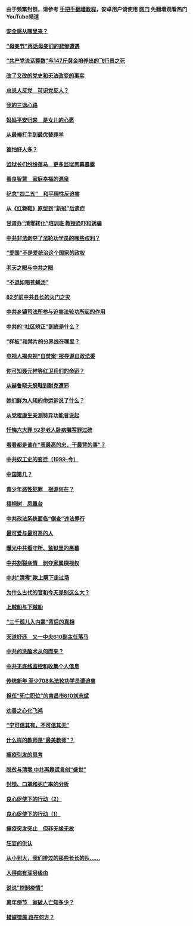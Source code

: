 #### 由于频繁封锁，请参考 [手把手翻墙教程](https://github.com/gfw-breaker/guides/wiki/)，安卓用户请使用 [网门](https://github.com/gfw-breaker/nogfw/blob/master/dl.md?t=05110800) 免翻墙观看热门YouTube频道 

#### [安全感从哪里来？](../pages/19/424336.md?t=05110800) 

#### [“母亲节”再话母亲们的悲惨遭遇](../pages/19/424234.md?t=05110800) 

#### [“共产党说话算数”与147斤黄金培养出的飞行员之死](../pages/19/424115.md?t=05110800) 

#### [改了又改的党史和无法改变的事实](../pages/19/424037.md?t=05110800) 

#### [总说人反党　可识党反人？](../pages/19/423820.md?t=05110800) 

#### [我的三退心路](../pages/19/423876.md?t=05110800) 

#### [妈妈平安归来　是女儿的心愿](../pages/19/423947.md?t=05110800) 

#### [从最棒打手到最优替罪羊](../pages/19/423819.md?t=05110800) 

#### [谁怕好人多？](../pages/19/423774.md?t=05110800) 

#### [监狱长们纷纷落马　更多监狱黑幕暴露](../pages/19/423787.md?t=05110800) 

#### [善良智慧　家庭幸福的源泉](../pages/19/423632.md?t=05110800) 

#### [纪念“四二五”　和平理性反迫害](../pages/19/423660.md?t=05110800) 

#### [从《红舞鞋》原型到“新冠”后遗症](../pages/19/423509.md?t=05110800) 

#### [甘肃办“清零转化”培训班 教授恐吓和诱骗](../pages/19/423498.md?t=05110800) 

#### [中共非法剥夺了法轮功学员的哪些权利？](../pages/19/423392.md?t=05110800) 

#### [“爱国”不是爱统治这个国家的政权](../pages/19/423029.md?t=05110800) 

#### [老天之眼与中共之眼](../pages/19/423378.md?t=05110800) 

#### [“不退如喝苍蝇汤”](../pages/19/423287.md?t=05110800) 

#### [82岁前中共县长的灭门之灾](../pages/19/423055.md?t=05110800) 

#### [中共乡镇司法所参与迫害法轮功所起的作用](../pages/19/423064.md?t=05110800) 

#### [中共的“社区矫正”到底是什么？](../pages/19/422870.md?t=05110800) 

#### [“样板”和禁片的分界线在哪里？](../pages/19/422704.md?t=05110800) 

#### [电视人揭央视“自焚案”报导源自政法委](../pages/19/422770.md?t=05110800) 

#### [你可知聂元梓等红卫兵们的命运？](../pages/19/422848.md?t=05110800) 

#### [从赫鲁晓夫脱鞋到耐克遭邪](../pages/19/422826.md?t=05110800) 

#### [她们鲜为人知的命运诉说了什么？](../pages/19/422754.md?t=05110800) 

#### [从党棍康生亲测特异功能者说起](../pages/19/422657.md?t=05110800) 

#### [忏悔六大罪 92岁老人卧病嘱写罪过碑](../pages/19/422750.md?t=05110800) 

#### [看看都是谁在“表最高的忠、干最背的事”？](../pages/19/422703.md?t=05110800) 

#### [中共奴工史的变迁（1999-今）](../pages/19/422656.md?t=05110800) 

#### [中国第几？](../pages/19/422496.md?t=05110800) 

#### [青少年恶性犯罪　根源何在？](../pages/19/422449.md?t=05110800) 

#### [梧桐树　凤凰台](../pages/19/422442.md?t=05110800) 

#### [中共政法系统面临“倒查”违法罪行](../pages/19/422497.md?t=05110800) 

#### [最可爱与最可恶的人](../pages/19/422448.md?t=05110800) 

#### [曝光中共看守所、监狱里的黑幕](../pages/19/422390.md?t=05110800) 

#### [中共割裂亲情　剥夺家属探视权](../pages/19/422364.md?t=05110800) 

#### [中共“清零”欺上瞒下走过场](../pages/19/422306.md?t=05110800) 

#### [为什么古代的官和今天差别这么大？](../pages/19/422228.md?t=05110800) 

#### [上贼船与下贼船](../pages/19/422276.md?t=05110800) 

#### [“三千孤儿入内蒙”背后的真相](../pages/19/422229.md?t=05110800) 

#### [天道好还　又一中央610副主任落马](../pages/19/422155.md?t=05110800) 

#### [中共的洗脑术从何而来？](../pages/19/422154.md?t=05110800) 

#### [中共无底线监控和收集个人信息](../pages/19/422039.md?t=05110800) 

#### [传统新年 至少708名法轮功学员遭迫害](../pages/19/421946.md?t=05110800) 

#### [担任“死亡职位”的南昌市610刘志斌](../pages/19/421957.md?t=05110800) 

#### [劝善之心化飞鸿](../pages/19/421164.md?t=05110800) 

#### [“宁可信其有，不可信其无”](../pages/19/421691.md?t=05110800) 

#### [什么样的教师是“最美教师”？](../pages/19/421755.md?t=05110800) 

#### [瘟疫引发的思考](../pages/19/421594.md?t=05110800) 

#### [脱贫与清零 中共再靠谎言创“盛世”](../pages/19/421590.md?t=05110800) 

#### [封锁、口罩和死亡率的分析](../pages/19/421495.md?t=05110800) 

#### [良心促使下的行动（2）](../pages/19/421361.md?t=05110800) 

#### [良心促使下的行动（1）](../pages/19/421302.md?t=05110800) 

#### [瘟疫突发突止　但非无缘无故](../pages/19/421281.md?t=05110800) 

#### [狂妄的供认](../pages/19/421199.md?t=05110800) 

#### [从小到大，我们排过的那些长长的队……](../pages/19/421243.md?t=05110800) 

#### [人得病有深层缘由](../pages/19/420864.md?t=05110800) 

#### [说说“控制疫情”](../pages/19/420831.md?t=05110800) 

#### [离年傍节　家破人亡知多少？](../pages/19/420563.md?t=05110800) 

#### [措施错施  路在何方？](../pages/19/420076.md?t=05110800) 

